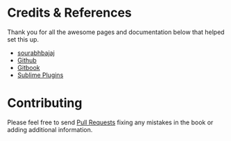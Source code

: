 # Credits & References

Thank you for all the awesome pages and documentation below that helped set this up.

- [sourabhbajaj](http://sourabhbajaj.com/mac-setup/)
- [Github](https://help.github.com/articles)
- [Gitbook](https://github.com/GitbookIO/gitbook)
- [Sublime Plugins](https://sublime.wbond.net/)


# Contributing

Please feel free to send [Pull Requests](https://github.com/2joephillips/mac-setup/pulls) fixing any mistakes in the book or adding additional information.
